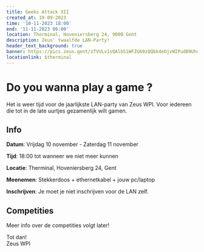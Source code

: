 ```yaml
---
title: Geeks Attack XII
created_at: 19-09-2023
time: '10-11-2023 18:00'
end: '11-11-2023 06:00'
location: Therminal, Hoveniersberg 24, 9000 Gent
description: Zeus' twaalfde LAN-Party!
header_text_background: true
banner: https://pics.zeus.gent/zTVVLv1sQAlbS1WFZG60zQQbk4eOjvWIPudB9Uhd.jpg
locationlink: $therminal
---
```


# Do you wanna play a game ?
Het is weer tijd voor de jaarlijkste LAN-party van Zeus WPI. Voor iedereen die tot in de late uurtjes gezamenlijk wilt gamen.

## Info

**Datum**: Vrijdag 10 november - Zaterdag 11 november

**Tijd**: 18:00 tot wanneer we niet meer kunnen

**Locatie**: Therminal, Hoveniersberg 24, Gent

**Meenemen**: Stekkerdoos + ethernetkabel + jouw pc/laptop

**Inschrijven**: Je moet je niet inschrijven voor de LAN zelf.

## Competities

Meer info over de competities volgt later!

Tot dan!  
Zeus WPI